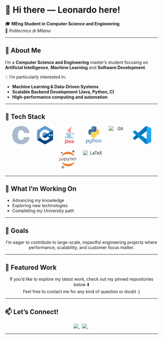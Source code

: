 # 👋 Hi there — Leonardo here!  

🎓 **MEng Student in Computer Science and Engineering**  
📍 *Politecnico di Milano*

---

## 🚀 About Me  

I’m a **Computer Science and Engineering** master’s student focusing on **Artificial Intelligence**, **Machine Learning** and **Software Development**.  

💡 I’m particularly interested in:  
- **Machine Learning & Data-Driven Systems**  
- **Scalable Backend Development (Java, Python, C)**  
- **High-performance computing and automation**

---

## 🧠 Tech Stack  

<div align="center" style="display: flex; justify-content: center; flex-wrap: wrap; gap: 20px;">

  <!-- 🖥️ Programming Languages -->
  <img src="https://github.com/devicons/devicon/blob/master/icons/c/c-original.svg" title="C" alt="C" width="60" height="60"/>
  <img src="https://github.com/devicons/devicon/blob/master/icons/cplusplus/cplusplus-original.svg" title="C++" alt="C++" width="60" height="60"/>
  <img src="https://github.com/devicons/devicon/blob/master/icons/java/java-original-wordmark.svg" title="Java" alt="Java" width="60" height="60"/>
  <img src="https://github.com/devicons/devicon/blob/master/icons/python/python-original-wordmark.svg" title="Python" alt="Python" width="60" height="60"/>

  <!-- ⚙️ Tools & Version Control -->
  <img src="https://cdn.jsdelivr.net/gh/devicons/devicon@latest/icons/git/git-plain-wordmark.svg" title="Git" alt="Git" width="60" height="60"/>
  <img src="https://github.com/devicons/devicon/blob/master/icons/vscode/vscode-original.svg" title="VS Code" alt="VS Code" width="60" height="60"/>
  <img src="https://github.com/devicons/devicon/blob/master/icons/jupyter/jupyter-original-wordmark.svg" title="Jupyter Notebooks" alt="Jupyter Notebooks" width="60" height="60"/>

  <!-- 📚 Documentation -->
  <img src="https://upload.wikimedia.org/wikipedia/commons/9/92/LaTeX_logo.svg" title="LaTeX" alt="LaTeX" width="70" height="70"/>

</div>




---

## 🌱 What I’m Working On  

- Advancing my knowledge
- Exploring new technologies
- Completing my University path

---

## 🎯 Goals  

<p align="center">
I’m eager to contribute to large-scale, impactful engineering projects where performance, scalability, and customer focus matter. 
</p>

---

## 📌 Featured Work  

<p align="center">
If you’d like to explore my latest work, check out my pinned repositories below ⬇️
<br>
  Feel free to contact me for any kind of question or doubt :)
</br>
</p>

---

## 📫 Let’s Connect!  

<p align="center">
  <a href="https://www.linkedin.com/in/leonardo-ratti" target="_blank">
    <img src="https://img.shields.io/badge/LinkedIn-blue?logo=linkedin&logoColor=white" />
  </a>
  &nbsp;
  <a href="mailto:leonardo.ratti.mail@gmail.com">
    <img src="https://img.shields.io/badge/Email-red?logo=gmail&logoColor=white" />
  </a>
  &nbsp;
</p>

---
